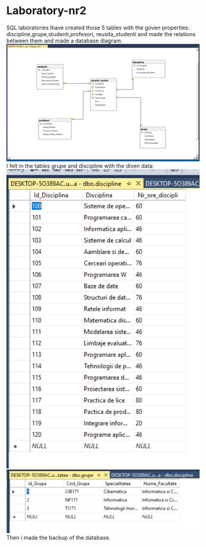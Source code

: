 # Laboratory-nr2
SQL laboratories
Ihave created those 5 tables with the goven properties: discipline,grupe,studenti,profesori, reusita_studenti and made the relations between them and made a database diagram. 
<img src="digram_relaions.PNG">
I felt in the tables grupe and discipline with the diven data:
<img src="tabel_discipline.PNG">
<img src="tabel_grupe.PNG">
Then i made the backup of the database.

